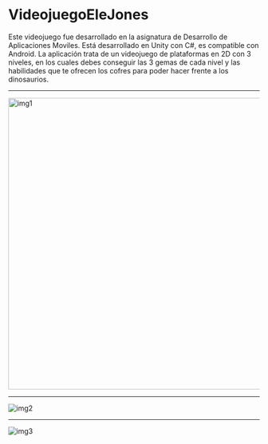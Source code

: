 # VideojuegoEleJones
Este videojuego fue desarrollado en la asignatura de Desarrollo de Aplicaciones Moviles. Está desarrollado en Unity con C#, es compatible con Android. La aplicación trata de un videojuego de plataformas en 2D con 3 niveles, en los cuales debes conseguir las 3 gemas de cada nivel y las habilidades que te ofrecen los cofres para poder hacer frente a los dinosaurios.

--------------------------------------------------------------------------------------------------------------------------------------------------------------------

<img width="584" alt="img1" src="https://user-images.githubusercontent.com/102172981/167247227-dc3dc196-ae36-4138-8b76-f57648f9a026.png">

--------------------------------------------------------------------------------------------------------------------------------------------------------------------

![img2](https://user-images.githubusercontent.com/102172981/167247229-07833030-1371-4af4-87ad-85d6fc050c87.png)

--------------------------------------------------------------------------------------------------------------------------------------------------------------------

![img3](https://user-images.githubusercontent.com/102172981/167247231-50d6ab60-9783-488c-bee1-edd3c5652420.png)
